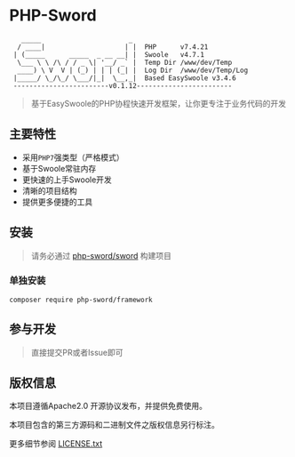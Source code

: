 # PHP-Sword

```
   _____                      _  
  / ____|                    | |  PHP      v7.4.21
 | (_____      _____  _ __ __| |  Swoole   v4.7.1
  \___ \ \ /\ / / _ \| '__/ _` |  Temp Dir /www/dev/Temp
  ____) \ V  V | (_) | | | (_| |  Log Dir  /www/dev/Temp/Log
 |_____/ \_/\_/ \___/|_|  \__,_|  Based EasySwoole v3.4.6
 ------------------------v0.1.12------------------------
```
> 基于EasySwoole的PHP协程快速开发框架，让你更专注于业务代码的开发

## 主要特性

* 采用`PHP7`强类型（严格模式）
* 基于Swoole常驻内存
* 更快速的上手Swoole开发
* 清晰的项目结构
* 提供更多便捷的工具

## 安装

> 请务必通过 [php-sword/sword](https://github.com/php-sword/sword) 构建项目

### 单独安装
~~~
composer require php-sword/framework
~~~

## 参与开发

> 直接提交PR或者Issue即可

## 版权信息

本项目遵循Apache2.0 开源协议发布，并提供免费使用。

本项目包含的第三方源码和二进制文件之版权信息另行标注。

更多细节参阅 [LICENSE.txt](LICENSE.txt)
